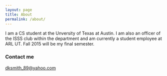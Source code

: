 ```yaml
---
layout: page
title: About
permalink: /about/
---
```


I am a CS student at the Unversity of Texas at Austin. 
I am also an officer of the ISSS club within the department and am currently a student employee at ARL UT.
Fall 2015 will be my final semester.

### Contact me

[dksmith_89@yahoo.com](mailto:dksmith_89@yahoo.com)
